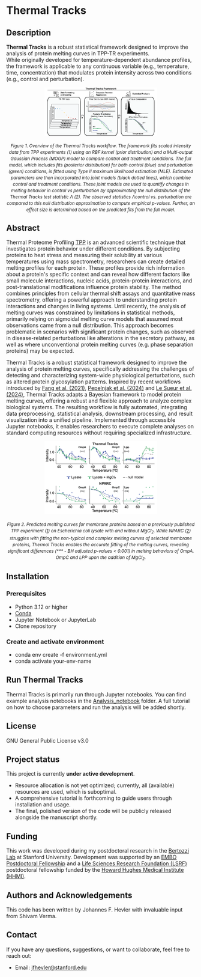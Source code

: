 # Thermal Tracks

## Description

**Thermal Tracks** is a robust statistical framework designed to improve the analysis of protein melting curves in TPP-TR experiments.  
While originally developed for temperature-dependent abundance profiles, the framework is applicable to any continuous variable (e.g., temperature, time, concentration) that modulates protein intensity across two conditions (e.g., control and perturbation).

<p align="center">
  <img src="README/fig/400ppi/ThermalTracks_schematic.png" alt="Thermal Tracks workflow" width="300">
</p>

<p align="center"><small><em>Figure 1. Overview of the Thermal Tracks workflow. The framework fits scaled intensity data from TPP experiments (1) using an RBF kernel (prior distribution) and a Multi-output Gaussian Process (MOGP) model to compare control and treatment conditions. The full model, which includes fits (posterior distribution) for both control (blue) and perturbation (green) conditions, is fitted using Type II maximum likelihood estimation (MLE). Estimated parameters are then incorporated into joint models (black dotted lines), which combine control and treatment conditions. These joint models are used to quantify changes in melting behavior in control vs perturbation by approximating the null distribution of the Thermal Tracks test statistic Λ (2). The observed statistics Λcontrol vs. perturbation are compared to this null distribution approximation to compute empirical p-values. Further, an effect size is determined based on the predicted fits from the full model.</em></small></p>


## Abstract

Thermal Proteome Profiling [TPP](https://www.science.org/doi/10.1126/science.1255784?url_ver=Z39.88-2003&rfr_id=ori:rid:crossref.org&rfr_dat=cr_pub%20%200pubmed) is an advanced scientific technique that investigates protein behavior under different conditions. By subjecting proteins to heat stress and measuring their solubility at various temperatures using mass spectrometry, researchers can create detailed melting profiles for each protein. These profiles provide rich information about a protein's specific context and can reveal how different factors like small molecule interactions, nucleic acids, protein-protein interactions, and post-translational modifications influence protein stability. The method combines principles from cellular thermal shift assays and quantitative mass spectrometry, offering a powerful approach to understanding protein interactions and changes in living systems.
Until recently, the analysis of melting curves was constrained by limitations in statistical methods, primarily relying on sigmoidal melting curve models that assumed most observations came from a null distribution. This approach becomes problematic in scenarios with significant protein changes, such as observed in disease-related perturbations like alterations in the secretory pathway, as well as where unconventional protein melting curves (e.g. phase separation proteins) may be expected.

Thermal Tracks is a robust statistical framework designed to improve the analysis of protein melting curves, specifically addressing the challenges of detecting and characterizing system-wide physiological perturbations, such as altered protein glycosylation patterns. Inspired by recent workflows introduced by [Fang et al. (2021)](https://www.nature.com/articles/s42003-021-02306-8), [Pepelnjak et al. (2024)](https://www.nature.com/articles/s41589-024-01568-7) and [Le Sueur et al. (2024)](https://journals.plos.org/ploscompbiol/article?id=10.1371/journal.pcbi.1011632), Thermal Tracks adapts a Bayesian framework to model protein melting curves, offering a robust and flexible approach to analyze complex biological systems. The resulting workflow is fully automated, integrating data preprocessing, statistical analysis, downstream processing, and result visualization into a unified pipeline. Implemented through accessible Jupyter notebooks, it enables researchers to execute complete analyses on standard computing resources without requiring specialized infrastructure.

<p align="center">
  <img src="README/fig/400ppi/Comparision_ThermalTracks_NPARC.png" alt="Comparision" width="300">
</p>

<p align="center"><small><em>Figure 2. Predicted melting curves for membrane proteins based on a previously published TPP experiment (<a href="https://www.embopress.org/doi/full/10.15252/msb.20188242" target="_blank" rel="noopener noreferrer">1</a>) on Escherichia coli lysate with and without MgCl<sub>2</sub>. While NPARC (<a href="https://pubmed.ncbi.nlm.nih.gov/31582558/" target="_blank" rel="noopener noreferrer">2</a>) struggles with fitting the non-typical and complex melting curves of selected membrane proteins, Thermal Tracks enables the accurate fitting of the melting curves, revealing significant differences (*** - BH adjusted p-values < 0.001) in melting behaviors of OmpA. OmpC and LPP upon the addition of MgCl<sub>2</sub>.</em></small></p>

## Installation

### Prerequisites
- Python 3.12 or higher
- [Conda](https://docs.conda.io/en/latest/)
- Jupyter Notebook or JupyterLab
- Clone repository

### Create and activate environment
- conda env create -f environment.yml
- conda activate your-env-name

## Run Thermal Tracks
Thermal Tracks is primarily run through Jupyter notebooks. You can find example analysis notebooks in the [Analysis_notebook](./Analysis_notebooks) folder.
A full tutorial on how to choose parameters and run the analysis will be added shortly.
## License
GNU General Public License v3.0

## Project status
This project is currently **under active development**.
- Resource allocation is not yet optimized; currently, all (available) resources are used, which is suboptimal.
- A comprehensive tutorial is forthcoming to guide users through installation and usage.
- The final, polished version of the code will be publicly released alongside the manuscript shortly.

## Funding
This work was developed during my postdoctoral research in the [Bertozzi Lab](https://bertozzigroup.stanford.edu/) at Stanford University. Development was supported by an [EMBO Postdoctoral Fellowship](https://www.embo.org/funding/fellowships-grants-and-career-support/postdoctoral-fellowships/) and a [Life Sciences Research Foundation (LSRF)](https://lsrf.org/) postdoctoral fellowship funded by the [Howard Hughes Medical Institute (HHMI)](https://www.hhmi.org/).

## Authors and Acknowledgements
This code has been written by Johannes F. Hevler with invaluable input from Shivam Verma.

## Contact
If you have any questions, suggestions, or want to collaborate, feel free to reach out:
- Email: jfhevler@stanford.edu  